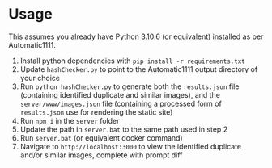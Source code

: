 # Usage #

This assumes you already have Python 3.10.6 (or equivalent) installed as per Automatic1111. 

1. Install python dependencies with `pip install -r requirements.txt`
2. Update `hashChecker.py` to point to the Automatic1111 output directory of your choice
3. Run `python hashChecker.py` to generate both the `results.json` file (containing identified
   duplicate and similar images), and the `server/www/images.json` file (containing a processed
   form of `results.json` use for rendering the static site)
4. Run `npm i` in the `server` folder
5. Update the path in `server.bat` to the same path used in step 2
6. Run `server.bat` (or equivalent docker command)
7. Navigate to `http://localhost:3000` to view the identified duplicate and/or similar images,
   complete with prompt diff